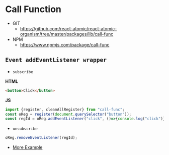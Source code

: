 Call Function
===============
   * GIT
      * https://github.com/react-atomic/react-atomic-organism/tree/master/packages/lib/call-func
   * NPM
      * https://www.npmjs.com/package/call-func 


## `Event addEventListener wrapper`
   * `subscribe`

__HTML__
```html
<button>Click</button>
```
__JS__
```js
import {register, cleanAllRegister} from "call-func";
const oReg = register(document.querySelector("button"));
const regId = oReg.addEventListener("click", ()=>{console.log("click")});
```

   * `unsubscribe` 
```js
oReg.removeEventListener(regId);
```

   * [More Example](https://github.com/react-atomic/react-atomic-organism/blob/main/packages/lib/call-func/src/__tests__/registerTest.js)


